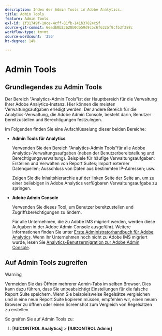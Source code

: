```yaml
---
description: Index der Admin Tools in Adobe Analytics.
title: Admin Tools
feature: Admin Tools
exl-id: 1f31749f-10ce-4cff-81fb-141b37824c5f
source-git-commit: 6eadb0b23628b0db59d9cbc6f632bf9cfb3f388c
workflow-type: tm+mt
source-wordcount: '256'
ht-degree: 14%

---
```


# Admin Tools

## Grundlegendes zu Admin Tools

Der Bereich &quot;Analytics-Admin Tools&quot;ist der Hauptbereich für die Verwaltung Ihrer Adobe Analytics-Instanz. Hier können die meisten Verwaltungsaufgaben erledigt werden. Der andere Bereich für die Analytics-Verwaltung, die Adobe Admin Console, besteht darin, Benutzer bereitzustellen und Berechtigungen festzulegen.

Im Folgenden finden Sie eine Aufschlüsselung dieser beiden Bereiche:

* **Admin Tools für Analytics**

   Verwenden Sie den Bereich &quot;Analytics-Admin Tools&quot;für alle Adobe Analytics-Verwaltungsaufgaben (neben der Benutzerbereitstellung und Berechtigungsverwaltung). Beispiele für häufige Verwaltungsaufgaben: Erstellen und Verwalten von Report Suites; Import externer Datenquellen; Ausschluss von Daten aus bestimmten IP-Adressen; usw.

   Zeigen Sie die Inhaltshierarchie auf der linken Seite der Seite an, um zu einer beliebigen in Adobe Analytics verfügbaren Verwaltungsaufgabe zu springen.

* **Adobe Admin Console**

   Verwenden Sie dieses Tool, um Benutzer bereitzustellen und Zugriffsberechtigungen zu ändern.

   Für alle Unternehmen, die zu Adobe IMS migriert werden, werden diese Aufgaben in der Adobe Admin Console ausgeführt. Weitere Informationen finden Sie unter [Erste Administratorhandbuch für Adobe Analytics](/help/admin/admin-console/first-admin-guide.md). Wenn Ihr Unternehmen noch nicht zu Adobe IMS migriert wurde, lesen Sie [Analytics-Benutzermigration zur Adobe Admin Console](/help/admin/admin-console/user-management2/user-migration/c-migration-tool.md).

## Auf Admin Tools zugreifen

>[!WARNING]
>
>Vermeiden Sie das Öffnen mehrerer Admin-Tabs im selben Browser. Dies kann dazu führen, dass Sie unbeabsichtigt Einstellungen für die falsche Report Suite speichern. Wenn Sie beispielsweise Regelsätze vergleichen und in eine neue Report Suite kopieren müssen, empfehlen wir, einen neuen Browser zu öffnen oder einen Screenshot zum Vergleich von Regelsätzen zu erstellen.

So greifen Sie auf Admin Tools zu:

1. **[!UICONTROL Analytics]** > **[!UICONTROL Admin]**

